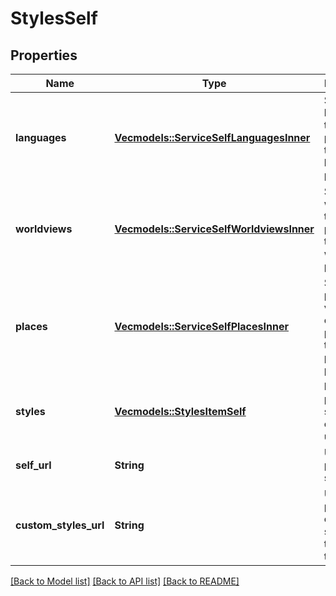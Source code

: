 # StylesSelf

## Properties

Name | Type | Description | Notes
------------ | ------------- | ------------- | -------------
**languages** | [**Vec<models::ServiceSelfLanguagesInner>**](ServiceSelf_languages_inner.md) | Supported languages that can be passed to the {?language} parameters. | 
**worldviews** | [**Vec<models::ServiceSelfWorldviewsInner>**](ServiceSelf_worldviews_inner.md) | Supported worldviews that can be passed to the {?worldview} parameters. | 
**places** | [**Vec<models::ServiceSelfPlacesInner>**](ServiceSelf_places_inner.md) | Supported places values that can be passed to the {?places} parameters. | 
**styles** | [**Vec<models::StylesItemSelf>**](StylesItemSelf.md) | list of provided styles that can be used. | 
**self_url** | **String** | URL that points to self. | 
**custom_styles_url** | **String** | URL that points to custom styles of the output type. | 

[[Back to Model list]](../README.md#documentation-for-models) [[Back to API list]](../README.md#documentation-for-api-endpoints) [[Back to README]](../README.md)


